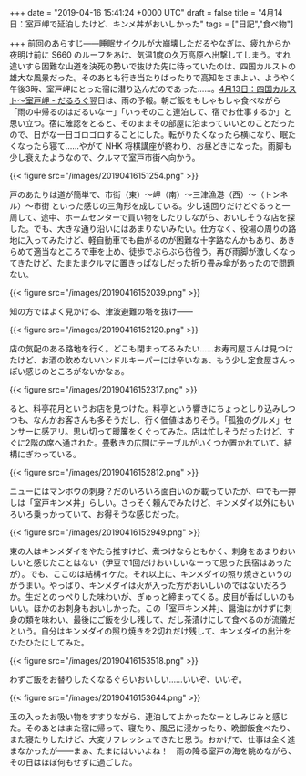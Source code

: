 
+++
date = "2019-04-16 15:41:24 +0000 UTC"
draft = false
title = "4月14日：室戸岬で延泊したけど、キンメ丼がおいしかった"
tags = ["日記","食べ物"]

+++
前回のあらすじ――睡眠サイクルが大崩壊しただるやなぎは、疲れからか夜明け前に S660 のルーフをあけ、気温1度の久万高原へ出撃してしまう。すれ違いすら困難な山道を決死の勢いで抜けた先に待っていたのは、四国カルストの雄大な風景だった。そのあとも行き当たりばったりで高知をさまよい、ようやく午後3時、室戸岬にとった宿に潜り込んだのであった……。[4月13日：四国カルスト～室戸岬 - だるろぐ](https://blog.daruyanagi.jp/entry/2019/04/14/062210)翌日は、雨の予報。朝ご飯をもしゃもしゃ食べながら「雨の中帰るのはだるいなー」「いっそのこと連泊して、宿でお仕事するか」と思い立つ。宿に確認をとると、そのままその部屋に泊まっていいとのことだったので、日がな一日ゴロゴロすることにした。転がりたくなったら横になり、眠たくなったら寝て……やがて NHK 将棋講座が終わり、お昼どきになった。雨脚も少し衰えたようなので、クルマで室戸市街へ向かう。

{{< figure src="/images/20190416151254.png"  >}}

戸のあたりは道が簡単で、市街（東）～岬（南）～三津漁港（西）～（トンネル）～市街 といった感じの三角形を成している。少し遠回りだけどぐるっと一周して、途中、ホームセンターで買い物をしたりしながら、おいしそうな店を探した。でも、大きな通り沿いにはあまりないみたい。仕方なく、役場の周りの路地に入ってみたけど、軽自動車でも曲がるのが困難な十字路なんかもあり、あきらめて適当なところで車を止め、徒歩でぶらぶら彷徨う。再び雨脚が激しくなってきたけど、たまたまクルマに置きっぱなしだった折り畳み傘があったので問題ない。

{{< figure src="/images/20190416152039.png"  >}}

知の方ではよく見かける、津波避難の塔を抜け――

{{< figure src="/images/20190416152120.png"  >}}

店の気配のある路地を行く。どこも閉まってるみたい……お寿司屋さんは見つけたけど、お酒の飲めないハンドルキーパーには辛いなぁ、もう少し定食屋さんっぽい感じのところがないかなぁ。

{{< figure src="/images/20190416152317.png"  >}}

ると、料亭花月というお店を見つけた。料亭という響きにちょっとしり込みしつつも、なんかお客さんも多そうだし、行く価値はありそう。「孤独のグルメ」センサーに感アリ。思い切って暖簾をくぐってみた。店は忙しそうだったけど、すぐに2階の席へ通された。畳敷きの広間にテーブルがいくつか置かれていて、結構にぎわっている。

{{< figure src="/images/20190416152812.png"  >}}

ニューにはマンボウの刺身？だのいろいろ面白いのが載っていたが、中でも一押しは「室戸キンメ丼」らしい。さっそく頼んでみたけど、キンメダイ以外にもいろいろ乗っかっていて、お得そうな感じだった。

{{< figure src="/images/20190416152949.png"  >}}

東の人はキンメダイをやたら推すけど、煮つけならともかく、刺身をあまりおいしいと感じたことはない（伊豆で1回だけおいしいなーって思った民宿はあったが）。でも、ここのは結構イケた。それ以上に、キンメダイの照り焼きというのがうまい。やっぱり、キンメダイは火が入った方がおいしいのではないだろうか。生だとのっぺりした味わいが、ぎゅっと締まってくる。皮目が香ばしいのもいい。ほかのお刺身もおいしかった。この「室戸キンメ丼」、醤油はかけずに刺身の類を味わい、最後にご飯を少し残して、だし茶漬けにして食べるのが流儀だという。自分はキンメダイの照り焼きを2切れだけ残して、キンメダイの出汁をひたひたにしてみた。

{{< figure src="/images/20190416153518.png"  >}}

わずご飯をお替りしたくなるぐらいおいしい……いいぞ、いいぞ。

{{< figure src="/images/20190416153644.png"  >}}

玉の入ったお吸い物をすすりながら、連泊してよかったなーとしみじみと感じた。そのあとはまた宿に帰って、寝たり、風呂に浸かったり、晩御飯食べたり、また寝たりしたけど、大変リフレッシュできたと思う。おかげで、仕事は全く進まなかったが――まぁ、たまにはいいよね！　雨の降る室戸の海を眺めながら、その日はほぼ何もせずに過ごした。


